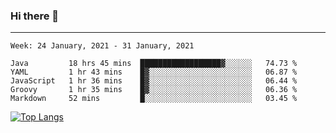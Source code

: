 ### Hi there 👋
---
<!--START_SECTION:waka-->
```text
Week: 24 January, 2021 - 31 January, 2021

Java         18 hrs 45 mins  ██████████████████▓░░░░░░   74.73 % 
YAML         1 hr 43 mins    █▓░░░░░░░░░░░░░░░░░░░░░░░   06.87 % 
JavaScript   1 hr 36 mins    █▓░░░░░░░░░░░░░░░░░░░░░░░   06.44 % 
Groovy       1 hr 35 mins    █▓░░░░░░░░░░░░░░░░░░░░░░░   06.36 % 
Markdown     52 mins         █░░░░░░░░░░░░░░░░░░░░░░░░   03.45 % 
```
<!--END_SECTION:waka-->

[![Top Langs](https://github-readme-stats.vercel.app/api/top-langs/?username=HyunAh-iia&layout=compact)](https://github.com/anuraghazra/github-readme-stats)
<!--
**HyunAh-iia/HyunAh-iia** is a ✨ _special_ ✨ repository because its `README.md` (this file) appears on your GitHub profile.

Here are some ideas to get you started:

- 🔭 I’m currently working on ...
- 🌱 I’m currently learning ...
- 👯 I’m looking to collaborate on ...
- 🤔 I’m looking for help with ...
- 💬 Ask me about ...
- 📫 How to reach me: ...
- 😄 Pronouns: ...
- ⚡ Fun fact: ...
-->

